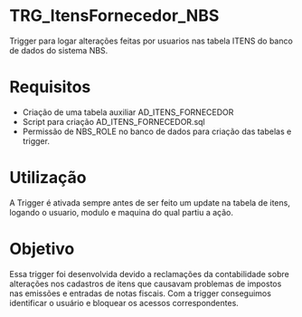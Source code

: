 # TRG_ItensFornecedor_NBS
Trigger para logar alterações feitas por usuarios nas tabela ITENS do banco de dados do sistema NBS.

# Requisitos
- Criação de uma tabela auxiliar AD_ITENS_FORNECEDOR
- Script para criação AD_ITENS_FORNECEDOR.sql
- Permissão de NBS_ROLE no banco de dados para criação das tabelas e trigger.

# Utilização
A Trigger é ativada sempre antes de ser feito um update na tabela de itens, logando o usuario, modulo e maquina do qual partiu a ação.

# Objetivo
Essa trigger foi desenvolvida devido a reclamações da contabilidade sobre alterações nos cadastros de itens que causavam problemas de impostos nas emissões e entradas de notas fiscais.
Com a trigger conseguimos identificar o usuário e bloquear os acessos correspondentes.


